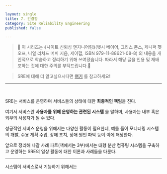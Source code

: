 ```yaml
---

layout: single
title: 7. 간결함
category: Site Reliability Engineering
published: false

---
```


>📌 이 시리즈는 ⟪사이트 신뢰성 엔지니어링⟫(벳시 베이어, 크리스 존스, 제니퍼 펫오프, 니얼 리처드 머피 지음, 제이펍, ISBN 979-11-88621-08-8) 의 내용을 개인적으로 학습하고 정리하기 위해 쓰여졌습니다. 따라서 해당 글을 인용 및 재배포하는 것에 대한 주의를 부탁드립니다.🚨

>SRE에 대해 더 알고싶으시다면 [여기](https://sre.google/) 를 참고하세요!
---
<br/>

SRE는 서비스를 운영하며 서비스들의 상태에 대한 **최종적인 책임**을 진다.

여기서 서비스란 **사용자를 위해 운영하는 관련된 시스템** 을 말하며, 사용자는 내부 혹은 외부의 사용자가 될 수 있다.

성공적인 서비스 운영을 위해서는 다양한 활동이 필요한데, 예를 들어 모니터링 시스템의 개발, 수용 계획 수립, 장애 조치, 장애 원인 파악 등이 이에 해당한다.

앞으로 정리해 나갈 사례 파트(책에서는 3부)에서는 대형 분산 컴퓨팅 시스템을 구축하고 운영하는 SRE의 일상 활동에 대한 이론과 사례들을 다룬다.

---

시스템이 서비스로서 기능하기 위해서는
